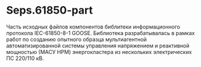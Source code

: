 # Seps.61850-part

Часть иcходных файлов компонентов библитеки информационного протокола IEC-61850-8-1 GOOSE. 
Библиотека разрабатывалась в рамках работ по созданию опытного образца мультиагентной автоматизированной системы управления напряжением и 
реактивной мощностью (МАСУ НРМ) энергокластера из нескольких электрических ПС 220/110 кВ.
